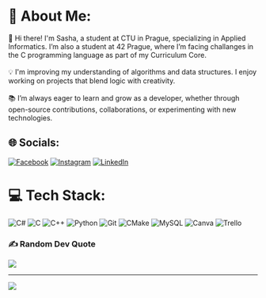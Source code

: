# 💫 About Me:
👋 Hi there! I'm Sasha, a student at CTU in Prague, specializing in Applied Informatics. I’m also a student at 42 Prague, where I’m facing challanges in the C programming language as part of my Curriculum Core.<br><br>💡 I'm improving my understanding of algorithms and data structures. I enjoy working on projects that blend logic with creativity.<br><br>📚 I’m always eager to learn and grow as a developer, whether through open-source contributions, collaborations, or experimenting with new technologies.


## 🌐 Socials:
[![Facebook](https://img.shields.io/badge/Facebook-%231877F2.svg?logo=Facebook&logoColor=white)](https://facebook.com/romashkooff) [![Instagram](https://img.shields.io/badge/Instagram-%23E4405F.svg?logo=Instagram&logoColor=white)](https://instagram.com/romashkooff) [![LinkedIn](https://img.shields.io/badge/LinkedIn-%230077B5.svg?logo=linkedin&logoColor=white)](https://linkedin.com/in/romashkooff) 

# 💻 Tech Stack:
![C#](https://img.shields.io/badge/c#-%2300599C.svg?style=for-the-badge&logo=c&logoColor=white) ![C](https://img.shields.io/badge/c-%2300599C.svg?style=for-the-badge&logo=c&logoColor=white) ![C++](https://img.shields.io/badge/c++-%2300599C.svg?style=for-the-badge&logo=c%2B%2B&logoColor=white) ![Python](https://img.shields.io/badge/python-3670A0?style=for-the-badge&logo=python&logoColor=ffdd54) ![Git](https://img.shields.io/badge/git-%23F05033.svg?style=for-the-badge&logo=git&logoColor=white) ![CMake](https://img.shields.io/badge/CMake-%23008FBA.svg?style=for-the-badge&logo=cmake&logoColor=white) ![MySQL](https://img.shields.io/badge/mysql-4479A1.svg?style=for-the-badge&logo=mysql&logoColor=white) ![Canva](https://img.shields.io/badge/Canva-%2300C4CC.svg?style=for-the-badge&logo=Canva&logoColor=white) ![Trello](https://img.shields.io/badge/Trello-%23026AA7.svg?style=for-the-badge&logo=Trello&logoColor=white)
<!-- # 📊 GitHub Stats:
![](https://github-readme-stats.vercel.app/api?username=romashkooff&theme=dark&hide_border=false&include_all_commits=false&count_private=false)<br/>
![](https://github-readme-streak-stats.herokuapp.com/?user=romashkooff&theme=dark&hide_border=false)<br/>
![](https://github-readme-stats.vercel.app/api/top-langs/?username=romashkooff&theme=dark&hide_border=false&include_all_commits=false&count_private=false&layout=compact)
-->
### ✍️ Random Dev Quote
![](https://quotes-github-readme.vercel.app/api?type=horizontal&theme=radical)

---
[![](https://visitcount.itsvg.in/api?id=romashkooff&icon=0&color=0)](https://visitcount.itsvg.in)

